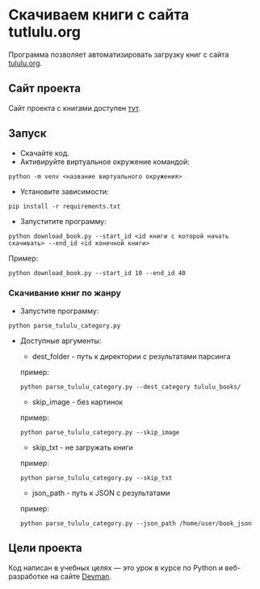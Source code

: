 # Скачиваем книги с сайта tutlulu.org

Программа позволяет автоматизировать загрузку книг с сайта [tululu.org](https://tululu.org/).

## Сайт проекта

Сайт проекта с книгами доступен [тут](https://vrhb.github.io/Download_books/pages/index1.html).

## Запуск

- Скачайте код.
- Активируйте виртуальное окружение командой:
```
python -m venv <название виртуального окружения>
```
- Установите зависимости: 
```
pip install -r requirements.txt
```
- Запуститите программу:
```
python download_book.py --start_id <id книги с которой начать скачивать> --end_id <id конечной книги>
```
Пример:
```
python download_book.py --start_id 10 --end_id 40
```

### Скачивание книг по жанру

- Запустите программу:
```
python parse_tululu_category.py
```

- Доступные аргументы:
    * dest_folder - путь к директории с результатами парсинга

    пример:
    ```
    python parse_tululu_category.py --dest_category tululu_books/
    ```

    * skip_image - без картинок

    пример:

    ```
    python parse_tululu_category.py --skip_image
    ```

    * skip_txt - не загружать книги

    пример:
    ```
    python parse_tululu_category.py --skip_txt
    ```

    * json_path - путь к JSON с результатами

    пример:
    ```
    python parse_tululu_category.py --json_path /home/user/book_json
    ```

## Цели проекта

Код написан в учебных целях — это урок в курсе по Python и веб-разработке на сайте [Devman](https://dvmn.org).

